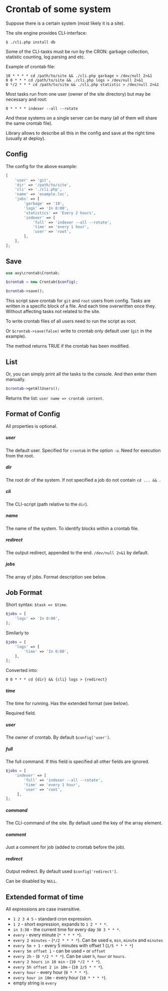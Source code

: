 # Crontab of some system

Suppose there is a certain system (most likely it is a site).

The site engine provides CLI-interface:

```
$ ./cli.php install db
```

Some of the CLI-tasks must be run by the CRON: garbage collection, statistic counting, log parsing and etc.

Example of crontab file:

```
10 * * * * cd /path/to/site && ./cli.php garbage > /dev/null 2>&1
0 0 * * * cd /path/to/site && ./cli.php logs > /dev/null 2>&1
0 */2 * * * cd /path/to/site && ./cli.php statistic > /dev/null 2>&1
```

Most tasks run from one user (owner of the site directory) but may be necessary and root:

```
0 * * * * indexer --all --rotate
```

And these systems on a single server can be many (all of them will share the same crontab file).

Library allows to describe all this in the config and save at the right time (usually at deploy).

## Config

The config for the above example:

```php
[
    'user' => 'git',
    'dir' => '/path/to/site',
    'cli' => './cli.php',
    'name' => 'example.loc',
    'jobs' => [
        'garbage' => '10',
        'logs' => 'In 0:00',
        'statistics' => 'Every 2 hours',
        'indexer' => [
            'full' => 'indexer --all --rotate',
            'time' => 'every 1 hour',
            'user' => 'root',
        ],
    ],
];
```

## Save

```php
use axy\crontab\Crontab;

$crontab = new Crontab($config);

$crontab->save();
```

This script save crontab for `git` and `root` users from config.
Tasks are written in a specific block of a file.
And each time overwritten once they.
Without affecting tasks not related to the site.

To write crontab files of all users need to run the script as root.

Or `$crontab->save(false)` write to crontab only default user (`git` in the example).

The method returns TRUE if the crontab has been modified.

## List

Or, you can simply print all the tasks to the console.
And then enter them manually.

```php
$crontab->getAllUsers();
```

Returns the list: `user name => crontab content`.

## Format of Config

All properties is optional.

##### user

The default user.
Specified for `crontab` in the option `-u`.
Need for execution from the root.

##### dir

The root dir of the system.
If not specified a job do not contain `cd ... && `.

##### cli

The CLI-script (path relative to the `dir`).

##### name

The name of the system.
To identify blocks within a crontab file.

##### redirect

The output redirect, appended to the end.
`/dev/null 2>&1` by default.

##### jobs

The array of jobs.
Format description see below.

## Job Format

Short syntax: `$task => $time`.

```php
$jobs = [
    'logs' => 'In 0:00',
];
```

Similarly to

```php
$jobs = [
    'logs' => [
        'time' => 'In 0:00',
    ],
];
```

Converted into:

```
0 0 * * * cd {dir} && {cli} logs > {redirect}
```

##### time

The time for running.
Has the extended format (see below).

Required field.

##### user

The owner of crontab.
By default `$config['user']`.

##### full

The full command.
If this field is specified all other fields are ignored.

```php
$jobs = [
    'indexer' => [
        'full' => 'indexer --all --rotate',
        'time' => 'every 1 hour',
        'user' => 'root',
     ],
];
```

##### command

The CLI-command of the site.
By default used the key of the array element.

##### comment

Just a comment for job (added to crontab before the job).

##### redirect

Output redirect.
By default used `$config['redirect']`.

Can be disabled by `NULL`.

## Extended format of time

All expressions are case insensitive.

* `1 2 3 4 5` - standard cron expression.
* `1 2` - short expression, expands to `1 2 * * *`.
* `in 3:30` - the current time for every day `30 3 * * *`.
* `every` - every minute (`* * * * *`).
* `every 2 minutes` - (`*/2 * * * *`). Can be used `m`, `min`, `minute` and `minutes`
* `every 5m + 1` - every 5 minutes with offset 1 (`1/5 * * * *`)
* `every 5m offset 1` - can be used `+` or `offset`
* `every 2h` - (`0 */2 * * *`). Can be user `h`, `hour` or `hours`.
* `every 2 hours in 10 min` - (`10 */2 * * *`).
* `every 5h offset 2 in 10m` - (`10 2/5 * * *`).
* `every hour` - every hour (`0 * * * *`).
* `every hour in 10m` - every hour (`10 * * * *`).
* empty string is `every`